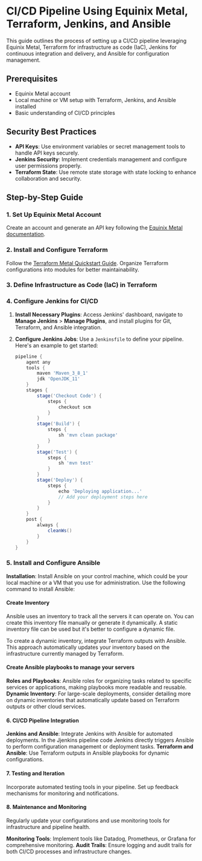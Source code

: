 # CI/CD Pipeline Using Equinix Metal, Terraform, Jenkins, and Ansible

This guide outlines the process of setting up a CI/CD pipeline leveraging Equinix Metal, Terraform for infrastructure as code (IaC), Jenkins for continuous integration and delivery, and Ansible for configuration management.

## Prerequisites

- Equinix Metal account
- Local machine or VM setup with Terraform, Jenkins, and Ansible installed
- Basic understanding of CI/CD principles

## Security Best Practices

- **API Keys**: Use environment variables or secret management tools to handle API keys securely.
- **Jenkins Security**: Implement credentials management and configure user permissions properly.
- **Terraform State**: Use remote state storage with state locking to enhance collaboration and security.

## Step-by-Step Guide

### 1. Set Up Equinix Metal Account

Create an account and generate an API key following the [Equinix Metal documentation](https://deploy.equinix.com/developers/docs/metal/accounts/users/).

### 2. Install and Configure Terraform

Follow the [Terraform Metal Quickstart Guide](https://deploy.equinix.com/developers/guides/terraform-metal-quickstart/). Organize Terraform configurations into modules for better maintainability.

### 3. Define Infrastructure as Code (IaC) in Terraform

### 4. Configure Jenkins for CI/CD

1. **Install Necessary Plugins**: Access Jenkins' dashboard, navigate to **Manage Jenkins** > **Manage Plugins**, and install plugins for Git, Terraform, and Ansible integration.
2. **Configure Jenkins Jobs**: Use a `Jenkinsfile` to define your pipeline. Here's an example to get started:

   ```groovy
   pipeline {
       agent any
       tools {
           maven 'Maven_3_8_1'
           jdk 'OpenJDK_11'
       }
       stages {
           stage('Checkout Code') {
               steps {
                   checkout scm
               }
           }
           stage('Build') {
               steps {
                   sh 'mvn clean package'
               }
           }
           stage('Test') {
               steps {
                   sh 'mvn test'
               }
           }
           stage('Deploy') {
               steps {
                   echo 'Deploying application...'
                   // Add your deployment steps here
               }
           }
       }
       post {
           always {
               cleanWs()
           }
       }
   }

### 5. Install and Configure Ansible

**Installation**: Install Ansible on your control machine, which could be your local machine or a VM that you use for administration. Use the following command to install Ansible:


#### Create Inventory

Ansible uses an inventory to track all the servers it can operate on. You can create this inventory file manually or generate it dynamically. A static inventory file can be used but it's better to configure a dynamic file.
[](https://docs.ansible.com/ansible/latest/getting_started/index.html)

To create a dynamic inventory, integrate Terraform outputs with Ansible. This approach automatically updates your inventory based on the infrastructure currently managed by Terraform.

#### Create Ansible playbooks to manage your servers

**Roles and Playbooks**: Ansible roles for organizing tasks related to specific services or applications, making playbooks more readable and reusable.
**Dynamic Inventory**: For large-scale deployments, consider detailing more on dynamic inventories that automatically update based on Terraform outputs or other cloud services.

#### 6. CI/CD Pipeline Integration
**Jenkins and Ansible**: Integrate Jenkins with Ansible for automated deployments. In the Jjenkins pipeline code Jenkins directly triggers Ansible to perform configuration management or deployment tasks.
**Terraform and Ansible**: Use Terraform outputs in Ansible playbooks for dynamic configurations.

#### 7. Testing and Iteration
Incorporate automated testing tools in your pipeline.
Set up feedback mechanisms for monitoring and notifications.

#### 8. Maintenance and Monitoring
Regularly update your configurations and use monitoring tools for infrastructure and pipeline health.

**Monitoring Tools**: Implement tools like Datadog, Prometheus, or Grafana for comprehensive monitoring.
**Audit Trails**: Ensure logging and audit trails for both CI/CD processes and infrastructure changes.
